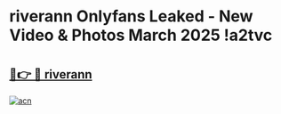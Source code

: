 # riverann Onlyfans Leaked - New Video & Photos March 2025 !a2tvc

# <h2><a href="https://ed8szg.iuczelnia.edu.pl?title=riverann&ref=a2tvc">🔗👉 🔴 riverann</a></h2>

[![acn](https://github.com/user-attachments/assets/0f9c940e-d8b0-45ae-aac7-cd30a18b3e1c)](https://ed8szg.iuczelnia.edu.pl?title=riverann&ref=a2tvc)

